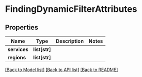 # FindingDynamicFilterAttributes

## Properties
Name | Type | Description | Notes
------------ | ------------- | ------------- | -------------
**services** | **list[str]** |  | 
**regions** | **list[str]** |  | 

[[Back to Model list]](../README.md#documentation-for-models) [[Back to API list]](../README.md#documentation-for-api-endpoints) [[Back to README]](../README.md)

